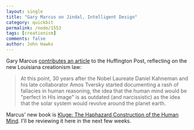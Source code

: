 ```yaml
---
layout: single 
title: "Gary Marcus on Jindal, Intelligent Design" 
category: quickbit
permalink: /node/1553
tags: [creationism] 
comments: false 
author: John Hawks 
---
```


Gary Marcus <a href="http://www.huffingtonpost.com/gary-marcus/unintelligent-design_b_110082.html">contributes an article</a> to the Huffington Post, reflecting on the new Louisiana creationism law:

<blockquote>At this point, 30 years after the Nobel Laureate Daniel Kahneman and his late collaborator Amos Tversky started documenting a rash of fallacies in human reasoning, the idea that the human mind would be "perfect in His image" is as outdated (and narcissistic) as the idea that the solar system would revolve around the planet earth.</blockquote>

Marcus' new book is <a href="http://www.amazon.com/gp/product/0618879641?ie=UTF8&tag=johnhawksanth-20&linkCode=as2&camp=1789&creative=9325&creativeASIN=0618879641">Kluge: The Haphazard Construction of the Human Mind</a>. I'll be reviewing it here in the next few weeks. 



